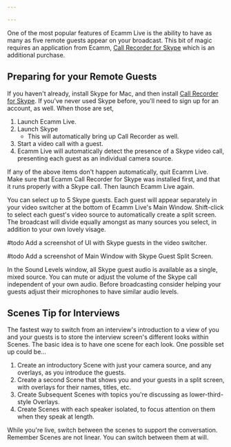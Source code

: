 ```yaml
---

---
```

<!-- ## Remote Guests with Skype and Call Recorder -->

One of the most popular features of Ecamm Live is the ability to have as many as five remote guests appear on your broadcast. This bit of magic requires an application from Ecamm, [Call Recorder for Skype](http://www.ecamm.com/mac/callrecorder/) which is an additional purchase.

## Preparing for your Remote Guests

If you haven't already, install Skype for Mac, and then install [Call Recorder for Skype](http://www.ecamm.com/mac/callrecorder/). If you've never used Skype before, you'll need to sign up for an account, as well. When those are set,

1. Launch Ecamm Live.
1. Launch Skype
   * This will automatically bring up Call Recorder as well.
1. Start a video call with a guest.
1. Ecamm Live will automatically detect the presence of a Skype video call, presenting each guest as an individual camera source.

If any of the above items don't happen automatically, quit Ecamm Live. Make sure that Ecamm Call Recorder for Skype was installed first, and that it runs properly with a Skype call. Then launch Ecamm Live again.

You can select up to 5 Skype guests. Each guest will appear separately in your video switcher at the bottom of Ecamm Live's Main Window. Shift-click to select each guest's video source to automatically create a split screen. The broadcast will divide equally amongst as many sources you select, in addition to your own lovely visage. 

#todo Add a screenshot of UI with Skype guests in the video switcher.

#todo Add a screenshot of Main Window with Skype Guest Split Screen.

In the Sound Levels window, all Skype guest audio is available as a single, mixed source. You can mute or adjust the volume of the Skype call independent of your own audio. Before broadcasting consider helping your guests adjust their microphones to have similar audio levels.

## Scenes Tip for Interviews

The fastest way to switch from an interview's introduction to a view of you and your guests is to store the interview screen's different looks within Scenes. The basic idea is to have one scene for each look. One possible set up could be…

1. Create an introductory Scene with just your camera source, and any overlays, as you introduce the guests.
1. Create a second Scene that shows you and your guests in a split screen, with overlays for their names, titles, etc.
1. Create Subsequent Scenes with topics you're discussing as lower-third-style Overlays.
1. Create Scenes with each speaker isolated, to focus attention on them when they speak at length.

While you're live, switch between the scenes to support the conversation. Remember Scenes are not linear. You can switch between them at will.
